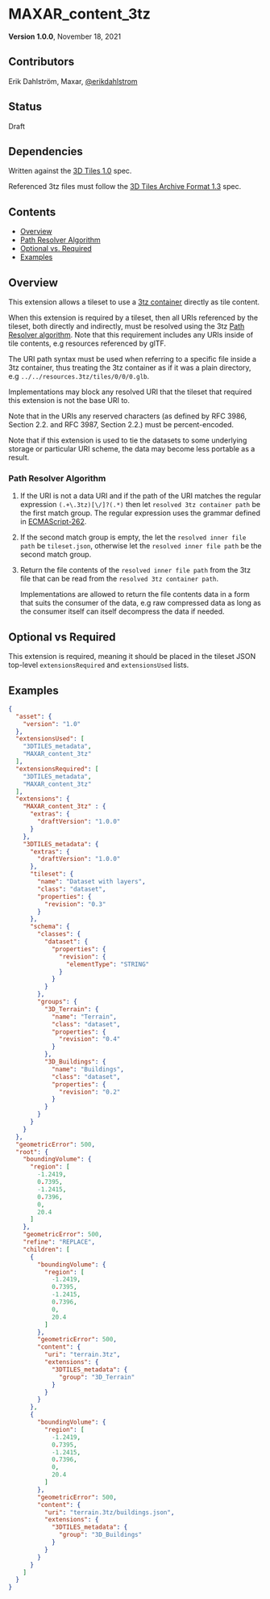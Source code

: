 # MAXAR_content_3tz 

**Version 1.0.0**, November 18, 2021

## Contributors

Erik Dahlström, Maxar, [@erikdahlstrom](https://twitter.com/erikdahlstrom)

## Status

Draft

## Dependencies

Written against the [3D Tiles 1.0](https://github.com/CesiumGS/3d-tiles/tree/1.0/specification) spec.

Referenced 3tz files must follow the [3D Tiles Archive Format 1.3](https://github.com/erikdahlstrom/3tz-specification/blob/master/3D%20Tiles%20Archive%20Format%20v1.3.pdf) spec.

## Contents

  - [Overview](#overview)
  - [Path Resolver Algorithm](#path-resolver-algorithm)
  - [Optional vs. Required](#optional-vs-required)
  - [Examples](#examples)

## Overview

This extension allows a tileset to use a [3tz container](https://github.com/erikdahlstrom/3tz-specification/blob/master/3D%20Tiles%20Archive%20Format%20v1.3.pdf) directly as tile content.

When this extension is required by a tileset, then all URIs referenced by the tileset, both directly and indirectly, must be resolved using the 3tz [Path Resolver algorithm](#path-resolver-algorithm). Note that this requirement includes any URIs inside of tile contents, e.g resources referenced by glTF.

The URI path syntax must be used when referring to a specific file inside a 3tz container, thus treating the 3tz container as if it was a plain directory, e.g `../../resources.3tz/tiles/0/0/0.glb`.

Implementations may block any resolved URI that the tileset that required this
extension is not the base URI to.

Note that in the URIs any reserved characters (as defined by RFC 3986, Section 2.2. and RFC 3987, Section 2.2.) must be percent-encoded.

Note that if this extension is used to tie the datasets to some underlying storage 
or particular URI scheme, the data may become less portable as a result.

### Path Resolver Algorithm ###

1. If the URI is not a data URI and if the path of the URI matches the regular expression `(.+\.3tz)[\/]?(.*)` then let `resolved 3tz container path` be the first match group. The regular expression uses the grammar defined in [ECMAScript-262](https://262.ecma-international.org/5.1/#sec-15.10).

2. If the second match group is empty, the let the `resolved inner file path` be `tileset.json`, otherwise let the `resolved inner file path` be the second match group.

3. Return the file contents of the `resolved inner file path` from the 3tz file that can be read from the `resolved 3tz container path`.

    Implementations are allowed to return the file contents data in a form that suits the consumer of the data, e.g raw compressed data as long as the consumer itself can itself decompress the data if needed.

## Optional vs Required

This extension is required, meaning it should be placed in the tileset JSON top-level `extensionsRequired` and `extensionsUsed` lists.

## Examples

```json
{
  "asset": {
    "version": "1.0"
  },
  "extensionsUsed": [
    "3DTILES_metadata",
    "MAXAR_content_3tz"
  ],
  "extensionsRequired": [
    "3DTILES_metadata",
    "MAXAR_content_3tz"
  ],
  "extensions": {
    "MAXAR_content_3tz" : {
      "extras": {
        "draftVersion": "1.0.0"
      }
    },
    "3DTILES_metadata": {
      "extras": {
        "draftVersion": "1.0.0"
      },
      "tileset": {
        "name": "Dataset with layers",
        "class": "dataset",
        "properties": {
          "revision": "0.3"
        }
      },
      "schema": {
        "classes": {
          "dataset": {
            "properties": {
              "revision": {
                "elementType": "STRING"
              }
            }
          }
        },
        "groups": {
          "3D_Terrain": {
            "name": "Terrain",
            "class": "dataset",
            "properties": {
              "revision": "0.4"
            }
          },
          "3D_Buildings": {
            "name": "Buildings",
            "class": "dataset",
            "properties": {
              "revision": "0.2"
            }
          }
        }
      }
    }
  },
  "geometricError": 500,
  "root": {
    "boundingVolume": {
      "region": [
        -1.2419,
        0.7395,
        -1.2415,
        0.7396,
        0,
        20.4
      ]
    },
    "geometricError": 500,
    "refine": "REPLACE",
    "children": [
      {
        "boundingVolume": {
          "region": [
            -1.2419,
            0.7395,
            -1.2415,
            0.7396,
            0,
            20.4
          ]
        },
        "geometricError": 500,
        "content": {
          "uri": "terrain.3tz",
          "extensions": {
            "3DTILES_metadata": {
              "group": "3D_Terrain"
            }
          }
        }
      },
      {
        "boundingVolume": {
          "region": [
            -1.2419,
            0.7395,
            -1.2415,
            0.7396,
            0,
            20.4
          ]
        },
        "geometricError": 500,
        "content": {
          "uri": "terrain.3tz/buildings.json",
          "extensions": {
            "3DTILES_metadata": {
              "group": "3D_Buildings"
            }
          }
        }
      }
    ]
  }
}
```
